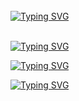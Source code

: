<br>

<div align="left">
<a href="https://git.io/typing-svg"><img src="https://readme-typing-svg.demolab.com?font=Rubik+Dirt&size=55&pause=1000&color=F72C3F&background=FF20A500&center=true&vCenter=true&width=1000&height=150&lines=RASMIKA+DESHAN+ME" alt="Typing SVG" /></a>   
</p>
<br>

<div align="left">
<a href="https://git.io/typing-svg"><img src="https://readme-typing-svg.demolab.com?font=Rubik+Dirt&size=55&pause=1000&color=52595D&background=C0C6C7&center=true&vCenter=true&width=1000&height=150&lines=MY+WHATSAPP+NUMBER" alt="Typing SVG" /></a>   
</p>
<div align="left">
<a href="https://git.io/typing-svg"><img src="https://readme-typing-svg.demolab.com?font=Rubik+Dirt&size=55&pause=1000&color=52595D&background=C0C6C7&center=true&vCenter=true&width=1000&height=120&lines=wa.me/+94707765200" alt="Typing SVG" /></a>   
</p>
<a href="https://git.io/typing-svg"><img src="https://readme-typing-svg.demolab.com?font=Fira+code&weight=500&pause=1000&color=0066F7&background=FF441C00&center=true&vCenter=true&multiline=true&random=true&width=300&lines=MY+NAME+IS+RASHMIKA+DESHAN" alt="Typing SVG" /></a>
